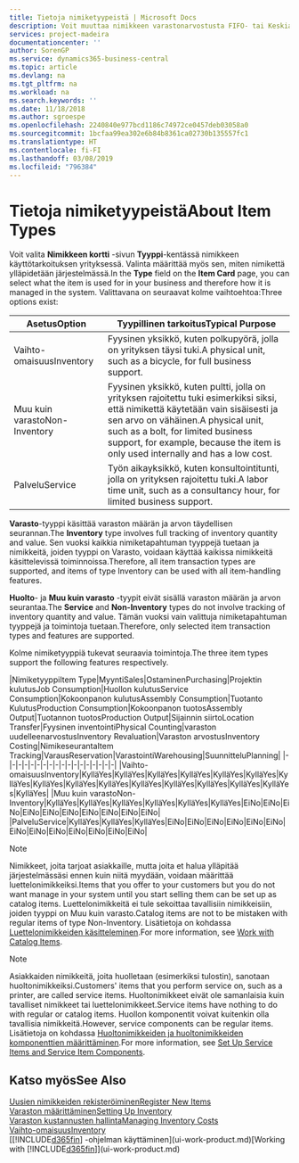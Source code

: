 ```yaml
---
title: Tietoja nimiketyypeistä | Microsoft Docs
description: Voit muuttaa nimikkeen varastonarvostusta FIFO- tai Keskiarvo-arvostusmenetelmällä, esimerkiksi silloin, kun nimikkeen kustannusten muutoksen syynä on jokin muu kuin tapahtuma.
services: project-madeira
documentationcenter: ''
author: SorenGP
ms.service: dynamics365-business-central
ms.topic: article
ms.devlang: na
ms.tgt_pltfrm: na
ms.workload: na
ms.search.keywords: ''
ms.date: 11/18/2018
ms.author: sgroespe
ms.openlocfilehash: 2240840e977bcd1186c74972ce0457deb03058a0
ms.sourcegitcommit: 1bcfaa99ea302e6b84b8361ca02730b135557fc1
ms.translationtype: HT
ms.contentlocale: fi-FI
ms.lasthandoff: 03/08/2019
ms.locfileid: "796384"
---
```

# <a name="about-item-types"></a><span data-ttu-id="d3a98-103">Tietoja nimiketyypeistä</span><span class="sxs-lookup"><span data-stu-id="d3a98-103">About Item Types</span></span>
<span data-ttu-id="d3a98-104">Voit valita **Nimikkeen kortti** -sivun **Tyyppi**-kentässä nimikkeen käyttötarkoituksen yrityksessä. Valinta määrittää myös sen, miten nimikettä ylläpidetään järjestelmässä.</span><span class="sxs-lookup"><span data-stu-id="d3a98-104">In the **Type** field on the **Item Card** page, you can select what the item is used for in your business and therefore how it is managed in the system.</span></span> <span data-ttu-id="d3a98-105">Valittavana on seuraavat kolme vaihtoehtoa:</span><span class="sxs-lookup"><span data-stu-id="d3a98-105">Three options exist:</span></span>

|<span data-ttu-id="d3a98-106">Asetus</span><span class="sxs-lookup"><span data-stu-id="d3a98-106">Option</span></span>|<span data-ttu-id="d3a98-107">Tyypillinen tarkoitus</span><span class="sxs-lookup"><span data-stu-id="d3a98-107">Typical Purpose</span></span>|
|------|-----------|
|<span data-ttu-id="d3a98-108">Vaihto-omaisuus</span><span class="sxs-lookup"><span data-stu-id="d3a98-108">Inventory</span></span>|<span data-ttu-id="d3a98-109">Fyysinen yksikkö, kuten polkupyörä, jolla on yrityksen täysi tuki.</span><span class="sxs-lookup"><span data-stu-id="d3a98-109">A physical unit, such as a bicycle, for full business support.</span></span>|
|<span data-ttu-id="d3a98-110">Muu kuin varasto</span><span class="sxs-lookup"><span data-stu-id="d3a98-110">Non-Inventory</span></span>|<span data-ttu-id="d3a98-111">Fyysinen yksikkö, kuten pultti, jolla on yrityksen rajoitettu tuki esimerkiksi siksi, että nimikettä käytetään vain sisäisesti ja sen arvo on vähäinen.</span><span class="sxs-lookup"><span data-stu-id="d3a98-111">A physical unit, such as a bolt, for limited business support, for example, because the item is only used internally and has a low cost.</span></span>|
|<span data-ttu-id="d3a98-112">Palvelu</span><span class="sxs-lookup"><span data-stu-id="d3a98-112">Service</span></span>|<span data-ttu-id="d3a98-113">Työn aikayksikkö, kuten konsultointitunti, jolla on yrityksen rajoitettu tuki.</span><span class="sxs-lookup"><span data-stu-id="d3a98-113">A labor time unit, such as a consultancy hour, for limited business support.</span></span>|

<span data-ttu-id="d3a98-114">**Varasto**-tyyppi käsittää varaston määrän ja arvon täydellisen seurannan.</span><span class="sxs-lookup"><span data-stu-id="d3a98-114">The **Inventory** type involves full tracking of inventory quantity and value.</span></span> <span data-ttu-id="d3a98-115">Sen vuoksi kaikkia nimiketapahtuman tyyppejä tuetaan ja nimikkeitä, joiden tyyppi on Varasto, voidaan käyttää kaikissa nimikkeitä käsittelevissä toiminnoissa.</span><span class="sxs-lookup"><span data-stu-id="d3a98-115">Therefore, all item transaction types are supported, and items of type Inventory can be used with all item-handling features.</span></span>

<span data-ttu-id="d3a98-116">**Huolto**- ja **Muu kuin varasto** -tyypit eivät sisällä varaston määrän ja arvon seurantaa.</span><span class="sxs-lookup"><span data-stu-id="d3a98-116">The **Service** and **Non-Inventory** types do not involve tracking of inventory quantity and value.</span></span> <span data-ttu-id="d3a98-117">Tämän vuoksi vain valittuja nimiketapahtuman tyyppejä ja toimintoja tuetaan.</span><span class="sxs-lookup"><span data-stu-id="d3a98-117">Therefore, only selected item transaction types and features are supported.</span></span>

<span data-ttu-id="d3a98-118">Kolme nimiketyyppiä tukevat seuraavia toimintoja.</span><span class="sxs-lookup"><span data-stu-id="d3a98-118">The three item types support the following features respectively.</span></span>

|<span data-ttu-id="d3a98-119">Nimiketyyppi</span><span class="sxs-lookup"><span data-stu-id="d3a98-119">Item Type</span></span>|<span data-ttu-id="d3a98-120">Myynti</span><span class="sxs-lookup"><span data-stu-id="d3a98-120">Sales</span></span>|<span data-ttu-id="d3a98-121">Ostaminen</span><span class="sxs-lookup"><span data-stu-id="d3a98-121">Purchasing</span></span>|<span data-ttu-id="d3a98-122">Projektin kulutus</span><span class="sxs-lookup"><span data-stu-id="d3a98-122">Job Consumption</span></span>|<span data-ttu-id="d3a98-123">Huollon kulutus</span><span class="sxs-lookup"><span data-stu-id="d3a98-123">Service Consumption</span></span>|<span data-ttu-id="d3a98-124">Kokoonpanon kulutus</span><span class="sxs-lookup"><span data-stu-id="d3a98-124">Assembly Consumption</span></span>|<span data-ttu-id="d3a98-125">Tuotanto Kulutus</span><span class="sxs-lookup"><span data-stu-id="d3a98-125">Production Consumption</span></span>|<span data-ttu-id="d3a98-126">Kokoonpanon tuotos</span><span class="sxs-lookup"><span data-stu-id="d3a98-126">Assembly Output</span></span>|<span data-ttu-id="d3a98-127">Tuotannon tuotos</span><span class="sxs-lookup"><span data-stu-id="d3a98-127">Production Output</span></span>|<span data-ttu-id="d3a98-128">Sijainnin siirto</span><span class="sxs-lookup"><span data-stu-id="d3a98-128">Location Transfer</span></span>|<span data-ttu-id="d3a98-129">Fyysinen inventointi</span><span class="sxs-lookup"><span data-stu-id="d3a98-129">Physical Counting</span></span>|<span data-ttu-id="d3a98-130">varaston uudelleenarvostus</span><span class="sxs-lookup"><span data-stu-id="d3a98-130">Inventory Revaluation</span></span>|<span data-ttu-id="d3a98-131">Varaston arvostus</span><span class="sxs-lookup"><span data-stu-id="d3a98-131">Inventory Costing</span></span>|<span data-ttu-id="d3a98-132">Nimikeseuranta</span><span class="sxs-lookup"><span data-stu-id="d3a98-132">Item Tracking</span></span>|<span data-ttu-id="d3a98-133">Varaus</span><span class="sxs-lookup"><span data-stu-id="d3a98-133">Reservation</span></span>|<span data-ttu-id="d3a98-134">Varastointi</span><span class="sxs-lookup"><span data-stu-id="d3a98-134">Warehousing</span></span>|<span data-ttu-id="d3a98-135">Suunnittelu</span><span class="sxs-lookup"><span data-stu-id="d3a98-135">Planning</span></span>|
|-|-|-|-|-|-|-|-|-|-|-|-|-|-|-|-|-|-|
|<span data-ttu-id="d3a98-136">Vaihto-omaisuus</span><span class="sxs-lookup"><span data-stu-id="d3a98-136">Inventory</span></span>|<span data-ttu-id="d3a98-137">Kyllä</span><span class="sxs-lookup"><span data-stu-id="d3a98-137">Yes</span></span>|<span data-ttu-id="d3a98-138">Kyllä</span><span class="sxs-lookup"><span data-stu-id="d3a98-138">Yes</span></span>|<span data-ttu-id="d3a98-139">Kyllä</span><span class="sxs-lookup"><span data-stu-id="d3a98-139">Yes</span></span>|<span data-ttu-id="d3a98-140">Kyllä</span><span class="sxs-lookup"><span data-stu-id="d3a98-140">Yes</span></span>|<span data-ttu-id="d3a98-141">Kyllä</span><span class="sxs-lookup"><span data-stu-id="d3a98-141">Yes</span></span>|<span data-ttu-id="d3a98-142">Kyllä</span><span class="sxs-lookup"><span data-stu-id="d3a98-142">Yes</span></span>|<span data-ttu-id="d3a98-143">Kyllä</span><span class="sxs-lookup"><span data-stu-id="d3a98-143">Yes</span></span>|<span data-ttu-id="d3a98-144">Kyllä</span><span class="sxs-lookup"><span data-stu-id="d3a98-144">Yes</span></span>|<span data-ttu-id="d3a98-145">Kyllä</span><span class="sxs-lookup"><span data-stu-id="d3a98-145">Yes</span></span>|<span data-ttu-id="d3a98-146">Kyllä</span><span class="sxs-lookup"><span data-stu-id="d3a98-146">Yes</span></span>|<span data-ttu-id="d3a98-147">Kyllä</span><span class="sxs-lookup"><span data-stu-id="d3a98-147">Yes</span></span>|<span data-ttu-id="d3a98-148">Kyllä</span><span class="sxs-lookup"><span data-stu-id="d3a98-148">Yes</span></span>|<span data-ttu-id="d3a98-149">Kyllä</span><span class="sxs-lookup"><span data-stu-id="d3a98-149">Yes</span></span>|<span data-ttu-id="d3a98-150">Kyllä</span><span class="sxs-lookup"><span data-stu-id="d3a98-150">Yes</span></span>|<span data-ttu-id="d3a98-151">Kyllä</span><span class="sxs-lookup"><span data-stu-id="d3a98-151">Yes</span></span>|<span data-ttu-id="d3a98-152">Kyllä</span><span class="sxs-lookup"><span data-stu-id="d3a98-152">Yes</span></span>|
|<span data-ttu-id="d3a98-153">Muu kuin varasto</span><span class="sxs-lookup"><span data-stu-id="d3a98-153">Non-Inventory</span></span>|<span data-ttu-id="d3a98-154">Kyllä</span><span class="sxs-lookup"><span data-stu-id="d3a98-154">Yes</span></span>|<span data-ttu-id="d3a98-155">Kyllä</span><span class="sxs-lookup"><span data-stu-id="d3a98-155">Yes</span></span>|<span data-ttu-id="d3a98-156">Kyllä</span><span class="sxs-lookup"><span data-stu-id="d3a98-156">Yes</span></span>|<span data-ttu-id="d3a98-157">Kyllä</span><span class="sxs-lookup"><span data-stu-id="d3a98-157">Yes</span></span>|<span data-ttu-id="d3a98-158">Kyllä</span><span class="sxs-lookup"><span data-stu-id="d3a98-158">Yes</span></span>|<span data-ttu-id="d3a98-159">Kyllä</span><span class="sxs-lookup"><span data-stu-id="d3a98-159">Yes</span></span>|<span data-ttu-id="d3a98-160">Ei</span><span class="sxs-lookup"><span data-stu-id="d3a98-160">No</span></span>|<span data-ttu-id="d3a98-161">Ei</span><span class="sxs-lookup"><span data-stu-id="d3a98-161">No</span></span>|<span data-ttu-id="d3a98-162">Ei</span><span class="sxs-lookup"><span data-stu-id="d3a98-162">No</span></span>|<span data-ttu-id="d3a98-163">Ei</span><span class="sxs-lookup"><span data-stu-id="d3a98-163">No</span></span>|<span data-ttu-id="d3a98-164">Ei</span><span class="sxs-lookup"><span data-stu-id="d3a98-164">No</span></span>|<span data-ttu-id="d3a98-165">Ei</span><span class="sxs-lookup"><span data-stu-id="d3a98-165">No</span></span>|<span data-ttu-id="d3a98-166">Ei</span><span class="sxs-lookup"><span data-stu-id="d3a98-166">No</span></span>|<span data-ttu-id="d3a98-167">Ei</span><span class="sxs-lookup"><span data-stu-id="d3a98-167">No</span></span>|<span data-ttu-id="d3a98-168">Ei</span><span class="sxs-lookup"><span data-stu-id="d3a98-168">No</span></span>|<span data-ttu-id="d3a98-169">Ei</span><span class="sxs-lookup"><span data-stu-id="d3a98-169">No</span></span>|
|<span data-ttu-id="d3a98-170">Palvelu</span><span class="sxs-lookup"><span data-stu-id="d3a98-170">Service</span></span>|<span data-ttu-id="d3a98-171">Kyllä</span><span class="sxs-lookup"><span data-stu-id="d3a98-171">Yes</span></span>|<span data-ttu-id="d3a98-172">Kyllä</span><span class="sxs-lookup"><span data-stu-id="d3a98-172">Yes</span></span>|<span data-ttu-id="d3a98-173">Kyllä</span><span class="sxs-lookup"><span data-stu-id="d3a98-173">Yes</span></span>|<span data-ttu-id="d3a98-174">Ei</span><span class="sxs-lookup"><span data-stu-id="d3a98-174">No</span></span>|<span data-ttu-id="d3a98-175">Ei</span><span class="sxs-lookup"><span data-stu-id="d3a98-175">No</span></span>|<span data-ttu-id="d3a98-176">Ei</span><span class="sxs-lookup"><span data-stu-id="d3a98-176">No</span></span>|<span data-ttu-id="d3a98-177">Ei</span><span class="sxs-lookup"><span data-stu-id="d3a98-177">No</span></span>|<span data-ttu-id="d3a98-178">Ei</span><span class="sxs-lookup"><span data-stu-id="d3a98-178">No</span></span>|<span data-ttu-id="d3a98-179">Ei</span><span class="sxs-lookup"><span data-stu-id="d3a98-179">No</span></span>|<span data-ttu-id="d3a98-180">Ei</span><span class="sxs-lookup"><span data-stu-id="d3a98-180">No</span></span>|<span data-ttu-id="d3a98-181">Ei</span><span class="sxs-lookup"><span data-stu-id="d3a98-181">No</span></span>|<span data-ttu-id="d3a98-182">Ei</span><span class="sxs-lookup"><span data-stu-id="d3a98-182">No</span></span>|<span data-ttu-id="d3a98-183">Ei</span><span class="sxs-lookup"><span data-stu-id="d3a98-183">No</span></span>|<span data-ttu-id="d3a98-184">Ei</span><span class="sxs-lookup"><span data-stu-id="d3a98-184">No</span></span>|<span data-ttu-id="d3a98-185">Ei</span><span class="sxs-lookup"><span data-stu-id="d3a98-185">No</span></span>|<span data-ttu-id="d3a98-186">Ei</span><span class="sxs-lookup"><span data-stu-id="d3a98-186">No</span></span>|

> [!NOTE]
> <span data-ttu-id="d3a98-187">Nimikkeet, joita tarjoat asiakkaille, mutta joita et halua ylläpitää järjestelmässäsi ennen kuin niitä myydään, voidaan määrittää luettelonimikkeiksi.</span><span class="sxs-lookup"><span data-stu-id="d3a98-187">Items that you offer to your customers but you do not want manage in your system until you start selling them can be set up as catalog items.</span></span> <span data-ttu-id="d3a98-188">Luettelonimikkeitä ei tule sekoittaa tavallisiin nimikkeisiin, joiden tyyppi on Muu kuin varasto.</span><span class="sxs-lookup"><span data-stu-id="d3a98-188">Catalog items are not to be mistaken with regular items of type Non-Inventory.</span></span> <span data-ttu-id="d3a98-189">Lisätietoja on kohdassa [Luettelonimikkeiden käsitteleminen](inventory-how-work-nonstock-items.md).</span><span class="sxs-lookup"><span data-stu-id="d3a98-189">For more information, see [Work with Catalog Items](inventory-how-work-nonstock-items.md).</span></span>

> [!NOTE]
> <span data-ttu-id="d3a98-190">Asiakkaiden nimikkeitä, joita huolletaan (esimerkiksi tulostin), sanotaan huoltonimikkeiksi.</span><span class="sxs-lookup"><span data-stu-id="d3a98-190">Customers' items that you perform service on, such as a printer, are called service items.</span></span> <span data-ttu-id="d3a98-191">Huoltonimikkeet eivät ole samanlaisia kuin tavalliset nimikkeet tai luettelonimikkeet.</span><span class="sxs-lookup"><span data-stu-id="d3a98-191">Service items have nothing to do with regular or catalog items.</span></span> <span data-ttu-id="d3a98-192">Huollon komponentit voivat kuitenkin olla tavallisia nimikkeitä.</span><span class="sxs-lookup"><span data-stu-id="d3a98-192">However, service components can be regular items.</span></span> <span data-ttu-id="d3a98-193">Lisätietoja on kohdassa [Huoltonimikkeiden ja huoltonimikkeiden komponenttien määrittäminen](service-how-setup-service-items.md).</span><span class="sxs-lookup"><span data-stu-id="d3a98-193">For more information, see [Set Up Service Items and Service Item Components](service-how-setup-service-items.md).</span></span>

## <a name="see-also"></a><span data-ttu-id="d3a98-194">Katso myös</span><span class="sxs-lookup"><span data-stu-id="d3a98-194">See Also</span></span>
[<span data-ttu-id="d3a98-195">Uusien nimikkeiden rekisteröiminen</span><span class="sxs-lookup"><span data-stu-id="d3a98-195">Register New Items</span></span>](inventory-how-register-new-items.md)  
[<span data-ttu-id="d3a98-196">Varaston määrittäminen</span><span class="sxs-lookup"><span data-stu-id="d3a98-196">Setting Up Inventory</span></span>](inventory-setup-inventory.md)  
[<span data-ttu-id="d3a98-197">Varaston kustannusten hallinta</span><span class="sxs-lookup"><span data-stu-id="d3a98-197">Managing Inventory Costs</span></span>](finance-manage-inventory-costs.md)  
[<span data-ttu-id="d3a98-198">Vaihto-omaisuus</span><span class="sxs-lookup"><span data-stu-id="d3a98-198">Inventory</span></span>](inventory-manage-inventory.md)  
<span data-ttu-id="d3a98-199">[[!INCLUDE[d365fin](includes/d365fin_md.md)] -ohjelman käyttäminen](ui-work-product.md)</span><span class="sxs-lookup"><span data-stu-id="d3a98-199">[Working with [!INCLUDE[d365fin](includes/d365fin_md.md)]](ui-work-product.md)</span></span>
